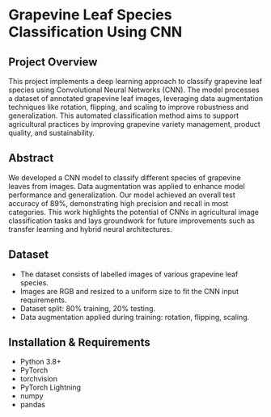 # Grapevine Leaf Species Classification Using CNN

## Project Overview
This project implements a deep learning approach to classify grapevine leaf species using Convolutional Neural Networks (CNN). The model processes a dataset of annotated grapevine leaf images, leveraging data augmentation techniques like rotation, flipping, and scaling to improve robustness and generalization. This automated classification method aims to support agricultural practices by improving grapevine variety management, product quality, and sustainability.

## Abstract
We developed a CNN model to classify different species of grapevine leaves from images. Data augmentation was applied to enhance model performance and generalization. Our model achieved an overall test accuracy of 89%, demonstrating high precision and recall in most categories. This work highlights the potential of CNNs in agricultural image classification tasks and lays groundwork for future improvements such as transfer learning and hybrid neural architectures.

## Dataset
- The dataset consists of labelled images of various grapevine leaf species.
- Images are RGB and resized to a uniform size to fit the CNN input requirements.
- Dataset split: 80% training, 20% testing.
- Data augmentation applied during training: rotation, flipping, scaling.

## Installation & Requirements
- Python 3.8+
- PyTorch
- torchvision
- PyTorch Lightning
- numpy
- pandas

